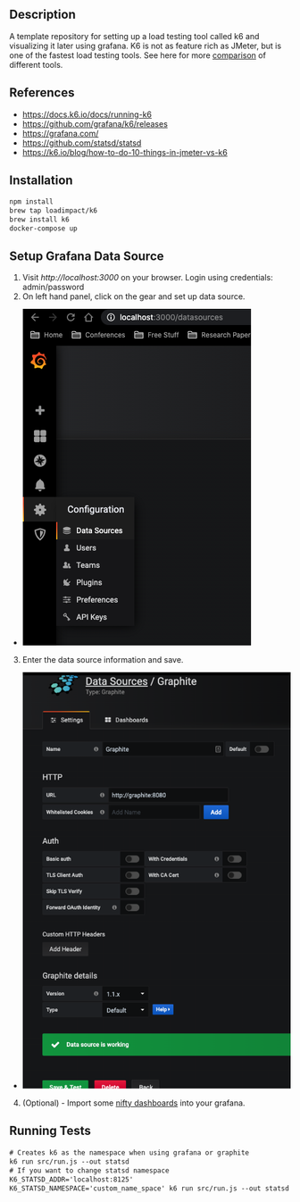 ## Description
A template repository for setting up a load testing tool called k6 and visualizing it later using grafana.
K6 is not as feature rich as JMeter, but is one of the fastest load testing tools. See here for more [comparison](https://k6.io/blog/comparing-best-open-source-load-testing-tools) of different tools.

## References
- https://docs.k6.io/docs/running-k6
- https://github.com/grafana/k6/releases
- https://grafana.com/
- https://github.com/statsd/statsd
- https://k6.io/blog/how-to-do-10-things-in-jmeter-vs-k6

##  Installation
```$xslt
npm install
brew tap loadimpact/k6
brew install k6
docker-compose up
```

## Setup Grafana Data Source
1. Visit *http://localhost:3000* on your browser. Login using credentials: admin/password
2. On left hand panel, click on the gear and set up data source.
- ![datasource](./assets/datasource.png)

3. Enter the data source information and save.
- ![datasource](./assets/graphite.png)
4. (Optional) - Import some [nifty dashboards](https://grafana.com/grafana/dashboards/2587) into your grafana.

##  Running Tests
```
# Creates k6 as the namespace when using grafana or graphite
k6 run src/run.js --out statsd
# If you want to change statsd namespace
K6_STATSD_ADDR='localhost:8125' K6_STATSD_NAMESPACE='custom_name_space' k6 run src/run.js --out statsd
```
